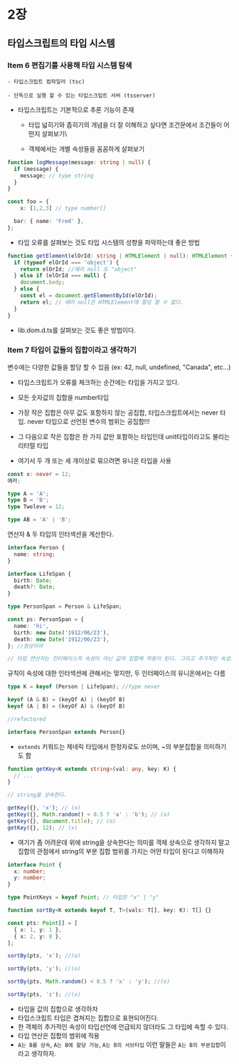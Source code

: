 # 2장

## 타입스크립트의 타입 시스템

### Item 6 편집기를 사용해 타입 시스템 탐색

```text
- 타입스크립트 컴파일러 (tsc)

- 단독으로 실행 할 수 있는 타입스크립트 서버 (tsserver)
```

- 타입스크립트는 기본적으로 추론 기능이 존재

  - 타입 넓히기와 좁히기의 개념을 더 잘 이해하고 싶다면 조건문에서 조건들이 어떤지 살펴보기\

  - 객체에서는 개별 속성들을 꼼꼼하게 살펴보기

```ts
function logMessage(message: string | null) {
  if (message) {
    message; // type string
  }
}

const foo = {
    x: [1,2,3] // type number[]

  bar: { name: 'Fred' },
};
```

- 타입 오류를 살펴보는 것도 타입 시스템의 성향을 파악하는데 좋은 방법

```ts
function getElement(elOrId: string | HTMLElement | null): HTMLElement {
  if (typeof elOrId === 'object') {
    return elOrId; //에러 null 도 "object"
  } else if (elOrId === null) {
    document.body;
  } else {
    const el = document.getElementById(elOrId);
    return el; // 애러 null은 HTMLElement에 할당 할 수 없다.
  }
}
```

- lib.dom.d.ts를 살펴보는 것도 좋은 방법이다.

### Item 7 타입이 값들의 집합이라고 생각하기

변수에는 다양한 값들을 할당 할 수 있음 (ex: 42, null, undefined, "Canada", etc...)

- 타입스크립트가 오류를 체크하는 순간에는 타입을 가지고 있다.

- 모든 숫자값의 집합을 number타입

- 가장 작은 집합은 아무 값도 포함하지 않는 공집합, 타입스크립트에서는 never 타입. never 타입으로 선언된 변수의 범위는 공집합!!!

- 그 다음으로 작은 집합은 한 가지 값만 포함하는 타입인데 unit타입이라고도 불리는 리터럴 타입

- 여기서 두 개 또는 세 개이상로 묶으려면 유니온 타입을 사용

```ts
const x: never = 12;
에러;

type A = 'A';
type B = 'B';
type Tweleve = 12;

type AB = 'A' | 'B';
```

연산자 & 두 타입의 인터섹션을 계산한다.

```ts
interface Person {
  name: string;
}

interface LifeSpan {
  birth: Date;
  death?: Date;
}

type PersonSpan = Person & LifeSpan;

const ps: PersonSpan = {
  name: 'hi',
  birth: new Date('1912/06/23'),
  death: new Date('1912/06/23'),
}; //정상이야

// 타입 연산자는 인터페이스의 속성이 아닌 값의 집합에 적용이 된다. 그리고 추가적인 속성을 가지는 값도 여전히 그 타입에 속한다.
```

규칙이 속성에 대한 인터섹션에 관해서는 맞지만, 두 인터페이스의 유니온에서는 다름

```ts
type K = keyof (Person | LifeSpan); //type never

keyof (A & B) = (keyOf A) | (keyOf B)
keyof (A | B) = (keyOf A) & (keyOf B)

//refactored

interface PersonSpan extends Person{}
```

- `extends` 키워드는 제네릭 타입에서 한정자로도 쓰이며, ~의 부분집합을 의미하기도 함

```ts
function getKey<K extends string>(val: any, key: K) {
  // ...
}

// string을 상속한다.

getKey({}, 'x'); // (o)
getKey({}, Math.random() < 0.5 ? 'a' : 'b'); // (o)
getKey({}, document.title); // (o)
getKey({}, 12); // (x)
```

- 여기가 좀 어려운데 위에 string을 상속한다는 의미를 객체 상속으로 생각하지 말고 집합의 관점에서 string의 부분 집합 범위를 가지는 어떤 타입이 된다고 이해하자

```ts
interface Point {
  x: number;
  y: number;
}

type PointKeys = keyof Point; // 타입은 "x" | "y"

function sortBy<K extends keyof T, T>(vals: T[], key: K): T[] {}

const pts: Point[] = [
  { x: 1, y: 1 },
  { x: 2, y: 0 },
];

sortBy(pts, 'x'); //(o)

sortBy(pts, 'y'); //(o)

sortBy(pts, Math.random() < 0.5 ? 'x' : 'y'); //(o)

sortBy(pts, 'z'); //(x)
```

- 타입을 값의 집합으로 생각하자
- 타입스크립트 타입은 겹쳐지는 집합으로 표현되어진다.
- 한 객체의 추가적인 속성이 타입선언에 언급되지 않더라도 그 타입에 속할 수 있다.
- 타입 연산은 집합의 범위에 적용
- `A는 B를 상속`, `A는 B에 할당 가능`, `A는 B의 서브타입` 이런 말들은 `A는 B의 부분집합`이라고 생각하자.
